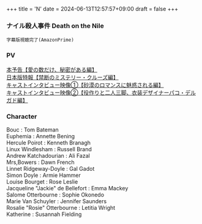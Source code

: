 +++
title = 'N'
date = 2024-06-13T12:57:57+09:00
draft = false
+++

  

### ナイル殺人事件 Death on the Nile
```
字幕版視聴完了(AmazonPrime)
```

### PV
[本予告【愛の数だけ、秘密がある編】](https://youtu.be/E5W2UBV32lM)\
[日本版特報【禁断のミステリー・クルーズ編】](https://youtu.be/A8_JO-S8ovY)\
[キャストインタビュー映像①【砂漠のロマンスに魅惑される編】](https://youtu.be/CPi-L1EExdY)\
[キャストインタビュー映像②【役作りと二人三脚、衣装デザイナーパコ・デルガド編】](https://youtu.be/d0ORXYJn68Q)
  

### Character
Bouc : Tom Bateman\
Euphemia : Annette Bening\
Hercule Poirot : Kenneth Branagh\
Linux Windlesham : Russell Brand\
Andrew Katchadourian : Ali Fazal\
Mrs,Bowers : Dawn French\
Linnet Ridgeway-Doyle : Gal Gadot\
Simon Doyle : Armie Hammer\
Louise Bourget : Rose Leslie\
Jacqueline "Jackie" de Bellefort : Emma Mackey\
Salome Otterbourne : Sophie Okonedo\
Marie Van Schuyler : Jennifer Saunders\
Rosalie "Rosie" Otterbourne : Letitia Wright\
Katherine : Susannah Fielding